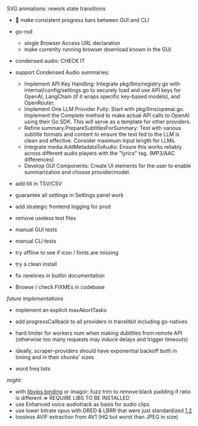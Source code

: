 SVG animations: rework state transitions

- 🤯 make consistent progress bars between GUI and CLI

- go-rod
  - single Browser Access URL declaration
  - make currenlty running browser download known in the GUI

- condensed audio: CHECK IT

- support Condensed Audio summaries:
  - Implement API Key Handling: Integrate pkg/llms/registry.go with internal/config/settings.go to securely load and use API keys for OpenAI, LangChain (if it wraps specific key-based models), and OpenRouter.
  - Implement One LLM Provider Fully: Start with pkg/llms/openai.go. Implement the Complete method to make actual API calls to OpenAI using their Go SDK. This will serve as a template for other providers.
  - Refine summary.PrepareSubtitlesForSummary: Test with various subtitle formats and content to ensure the text fed to the LLM is clean and effective. Consider maximum input length for LLMs.
  - Integrate media.AddMetadataToAudio: Ensure this works reliably across different audio players with the "lyrics" tag. (MP3/AAC differences)
  - Develop GUI Components: Create UI elements for the user to enable summarization and choose provider/model.
  
- add tlit in TSV/CSV

- guarantee all settings in Settings panel work




- add strategic frontend logging for prod

- remove useless test files

- manual GUI tests
- manual CLI tests
- try offline to see if icon / fonts are missing

- try a clean install


- fix newlines in builtin documentation
- Browse / check FIXMEs in codebase










*future implementations*

- implement an explicit maxAbortTasks
- add progressCallback to all providers in translitkit including go-natives

- hard limiter for workers num when making dubtitles from remote API (otherwise too many requests may induce delays and trigger timeouts)
- ideally, scraper-providers should have exponential backoff both in timing and in their chunks' sizes

- word freq lists

*might:*

- with [libvips binding](https://github.com/h2non/bimg) or imagor: fuzz trim to remove black padding if ratio is different => REQUIRE LIBS TO BE INSTALLED
- use Enhanced voice audiotrack as basis for audio clips
- use lower bitrate opus with DRED & LBRR that were just standardized [1](https://opus-codec.org/),[2](https://datatracker.ietf.org/doc/draft-ietf-mlcodec-opus-extension/)
- lossless AVIF extraction from AV1 (HQ but worst than JPEG in size)


